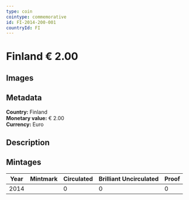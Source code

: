 ```yaml
---
type: coin
cointype: commemorative
id: FI-2014-200-001
countryId: FI
---
```


# Finland € 2.00

## Images


## Metadata

**Country:** Finland\
**Monetary value:** € 2.00\
**Currency:** Euro

## Description


## Mintages

| Year | Mintmark | Circulated | Brilliant Uncirculated | Proof |
| ---- | -------- | ---------- | ---------------------- | ----- |
| 2014 |  | 0| 0 | 0 |
